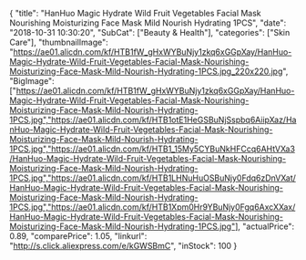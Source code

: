 {
	"title": "HanHuo Magic Hydrate Wild Fruit Vegetables Facial Mask Nourishing Moisturizing Face Mask Mild Nourish Hydrating 1PCS",
	"date": "2018-10-31 10:30:20",
	"SubCat": ["Beauty & Health"],
	"categories": ["Skin Care"],
	"thumbnailImage": "https://ae01.alicdn.com/kf/HTB1fW_gHxWYBuNjy1zkq6xGGpXay/HanHuo-Magic-Hydrate-Wild-Fruit-Vegetables-Facial-Mask-Nourishing-Moisturizing-Face-Mask-Mild-Nourish-Hydrating-1PCS.jpg_220x220.jpg",
	"BigImage": ["https://ae01.alicdn.com/kf/HTB1fW_gHxWYBuNjy1zkq6xGGpXay/HanHuo-Magic-Hydrate-Wild-Fruit-Vegetables-Facial-Mask-Nourishing-Moisturizing-Face-Mask-Mild-Nourish-Hydrating-1PCS.jpg","https://ae01.alicdn.com/kf/HTB1otE1HeGSBuNjSspbq6AiipXaz/HanHuo-Magic-Hydrate-Wild-Fruit-Vegetables-Facial-Mask-Nourishing-Moisturizing-Face-Mask-Mild-Nourish-Hydrating-1PCS.jpg","https://ae01.alicdn.com/kf/HTB1_15My5CYBuNkHFCcq6AHtVXa3/HanHuo-Magic-Hydrate-Wild-Fruit-Vegetables-Facial-Mask-Nourishing-Moisturizing-Face-Mask-Mild-Nourish-Hydrating-1PCS.jpg","https://ae01.alicdn.com/kf/HTB1LHNuHuOSBuNjy0Fdq6zDnVXat/HanHuo-Magic-Hydrate-Wild-Fruit-Vegetables-Facial-Mask-Nourishing-Moisturizing-Face-Mask-Mild-Nourish-Hydrating-1PCS.jpg","https://ae01.alicdn.com/kf/HTB1Xpm0Hr9YBuNjy0Fgq6AxcXXax/HanHuo-Magic-Hydrate-Wild-Fruit-Vegetables-Facial-Mask-Nourishing-Moisturizing-Face-Mask-Mild-Nourish-Hydrating-1PCS.jpg"],
	"actualPrice": 0.89,
	"comparePrice": 1.05,
	"linkurl": "http://s.click.aliexpress.com/e/kGWSBmC",
	"inStock": 100
}
